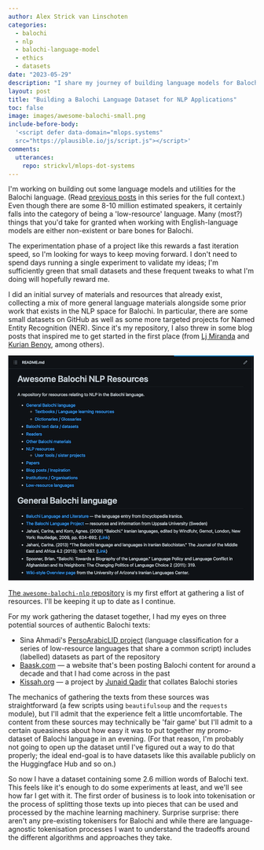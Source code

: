 ```yaml
---
author: Alex Strick van Linschoten
categories:
  - balochi
  - nlp
  - balochi-language-model
  - ethics
  - datasets
date: "2023-05-29"
description: "I share my journey of building language models for Balochi, a language with few digital resources. I discuss assembling a dataset of 2.6 million Balochi words."
layout: post
title: "Building a Balochi Language Dataset for NLP Applications"
toc: false
image: images/awesome-balochi-small.png
include-before-body:
  '<script defer data-domain="mlops.systems"
  src="https://plausible.io/js/script.js"></script>'
comments:
  utterances:
    repo: strickvl/mlops-dot-systems
---
```


I'm working on building out some language models and utilities for the Balochi language. (Read [previous posts](https://mlops.systems/#category=balochi) in this series for the full context.) Even though there are some 8-10 million estimated speakers, it certainly falls into the category of being a 'low-resource' language. Many (most?) things that you'd take for granted when working with English-language models are either non-existent or bare bones for Balochi.

The experimentation phase of a project like this rewards a fast iteration speed, so I'm looking for ways to keep moving forward. I don't need to spend days running a single experiment to validate my ideas; I'm sufficiently green that small datasets and these frequent tweaks to what I'm doing will hopefully reward me.

I did an initial survey of materials and resources that already exist, collecting a mix of more general language materials alongside some prior work that exists in the NLP space for Balochi. In particular, there are some small datasets on GitHub as well as some more targeted projects for Named Entity Recognition (NER). Since it's my repository, I also threw in some blog posts that inspired me to get started in the first place (from [Lj Miranda](https://ljvmiranda921.github.io) and [Kurian Benoy](https://kurianbenoy.com/blog.html#category=malayalamtextmodels), among others).

![](images/awesome-balochi.png "A screenshot of the `awesome-balochi-nlp` repository I put together.")

[The `awesome-balochi-nlp` repository](https://github.com/strickvl/awesome-balochi-nlp) is my first effort at gathering a list of resources. I'll be keeping it up to date as I continue.

For my work gathering the dataset together, I had my eyes on three potential sources of authentic Balochi texts:

- Sina Ahmadi's [PersoArabicLID project](https://github.com/sinaahmadi/PersoArabicLID) (language classification for a series of low-resource languages that share a common script) includes (labelled) datasets as part of the repository
- [Baask.com](http://baask.com/archive/) — a website that's been posting Balochi content for around a decade and that I had come across in the past
- [Kissah.org](https://kissah.org) — a project by [Junaid Qadir](https://github.com/JunaidQadirB) that collates Balochi stories

The mechanics of gathering the texts from these sources was straightforward (a few scripts using `beautifulsoup` and the `requests` module), but I'll admit that the experience felt a little uncomfortable. The content from these sources may technically be 'fair game' but I'll admit to a certain queasiness about how easy it was to put together my promo-dataset of Balochi language in an evening. (For that reason, I'm probably not going to open up the dataset until I've figured out a way to do that properly; the ideal end-goal is to have datasets like this available publicly on the Huggingface Hub and so on.)

So now I have a dataset containing some 2.6 million words of Balochi text. This
feels like it's enough to do some experiments at least, and we'll see how far I
get with it. The first order of business is to look into tokenisation or the
process of splitting those texts up into pieces that can be used and processed
by the machine learning machinery. Surprise surprise: there aren't any
pre-existing tokenisers for Balochi and while there are language-agnostic
tokenisation processes I want to understand the tradeoffs around the different
algorithms and approaches they take.
